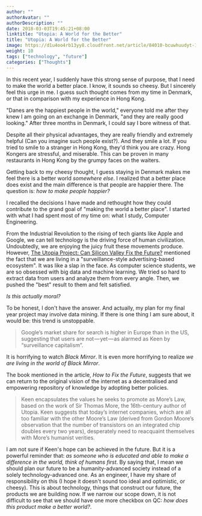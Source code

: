 ```yaml
---
author: ""
authorAvatar: ""
authorDescription: ""
date: 2018-03-03T19:45:21+08:00
linktitle: "Utopia: A World for the Better"
title: "Utopia: A World for the Better"
image: https://d1u4oo4rb13yy8.cloudfront.net/article/84010-bcuwhuudyt-1520520781.jpg
weight: 10
tags: ["technology", "future"]
categories: ["Thoughts"]
---
```


In this recent year, I suddenly have this strong sense of purpose, that I need to make the world a better place. I know, it sounds so cheesy. But I sincerely feel this urge in me. I guess such thought comes from my time in Denmark, or that in comparison with my experience in Hong Kong.

"Danes are the happiest people in the world," everyone told me after they knew I am going on an exchange in Denmark, "and they are really good looking." After three months in Denmark, I could say I bore witness of that.

Despite all their physical advantages, they are really friendly and extremely helpful (Can you imagine such people exist?). And they smile a lot. If you tried to smile to a stranger in Hong Kong, they'd think you are crazy. Hong Kongers are stressful, and miserable. This can be proven in many restaurants in Hong Kong by the grumpy faces on the waiters.

Getting back to my cheesy thought, I guess staying in Denmark makes me feel there is a better world *somewhere else*. I realized that a better place does exist and the main difference is that people are happier there. The question is: *how to make people happier?*

I recalled the decisions I have made and rethought how they could contribute to the grand goal of "making the world a better place". I started with what I had spent most of my time on: what I study, Computer Engineering.

From the Industrial Revolution to the rising of tech giants like Apple and Google, we can tell technology is the driving force of human civilization. Undoubtedly, we are enjoying the juicy fruit these movements produce. However, [The Utopia Project: Can Silicon Valley Fix the Future?](https://medium.com/financial-times/the-utopia-project-can-silicon-valley-fix-the-future-94d8475b3e1d) mentioned the fact that we are living in a "surveillance-style advertising-based ecosystem". It was like a slap in the face. As computer science students, we are so obsessed with big data and machine learning. We tried so hard to extract data from users and analyze them from every angle. Then, we pushed the "best" result to them and felt satisfied.

*Is this actually moral?*

To be honest, I don't have the answer. And actually, my plan for my final year project may involve data mining. If there is one thing I am sure about, it would be: this trend is unstoppable.

> Google’s market share for search is higher in Europe than in the US, suggesting that users are not — yet — as alarmed as Keen by “surveillance capitalism”.

It is horrifying to watch *Black Mirror*. It is even more horrifying to realize *we are living in the world of Black Mirror*.

The book mentioned in the article, *How to Fix the Future*, suggests that we can return to the original vision of the internet as a decentralised and empowering repository of knowledge by adopting better policies.

> Keen encapsulates the values he seeks to promote as More’s Law, based on the work of Sir Thomas More, the 16th-century author of Utopia. Keen suggests that today’s internet companies, which are all too familiar with the other Moore’s Law (derived from Gordon Moore’s observation that the number of transistors on an integrated chip doubles every two years), desperately need to reacquaint themselves with More’s humanist verities.

I am not sure if Keen's hope can be achieved in the future. But it is a powerful reminder that: *as someone who is educated and able to make a difference in the world, think of humans first*. By saying that, I mean we should plan our future to be a humanity-advanced society instead of a solely technology-advanced one. As an engineer, I have my share of responsibility on this (I hope it doesn't sound too ideal and optimistic, or cheesy). This is about technology, things that construct our future, the products we are building now. If we narrow our scope down, it is not difficult to see that we should have one more checkbox on QC: *how does this product make a better world?*.
